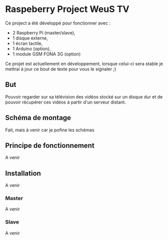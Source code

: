 # Raspeberry Project WeuS TV

Ce project a été développé pour fonctionner avec :
* 2 Raspberry Pi (master/slave),
* 1 disque externe,
* 1 écran tactile,
* 1 Arduino (option),
* 1 module GSM FONA 3G (option)

Ce projet est actuellement en développement, lorsque celui-ci sera stable je mettrai à jour ce bout de texte pour vous le signaler ;)

## But

Pouvoir regarder sur sa télévision des vidéos stocké sur un disque dur et de pouvoir récupérer ces vidéos à partir d'un serveur distant.

## Schéma de montage

Fait, mais à venir car je pofine les schémas

## Principe de fonctionnement

A venir

## Installation

A venir

### Master

A venir

### Slave

A venir